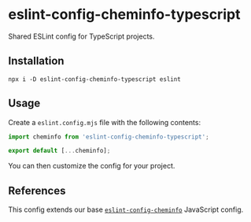 # eslint-config-cheminfo-typescript

Shared ESLint config for TypeScript projects.

## Installation

```console
npx i -D eslint-config-cheminfo-typescript eslint
```

## Usage

Create a `eslint.config.mjs` file with the following contents:

```js
import cheminfo from 'eslint-config-cheminfo-typescript';

export default [...cheminfo];
```

You can then customize the config for your project.

## References

This config extends our base [`eslint-config-cheminfo`](https://github.com/cheminfo/eslint-config) JavaScript config.
